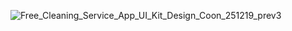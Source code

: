 ![Free_Cleaning_Service_App_UI_Kit_Design_Coon_251219_prev3](https://user-images.githubusercontent.com/45940023/97120565-3faeb400-1718-11eb-8f2b-ca90c954207b.jpg)
